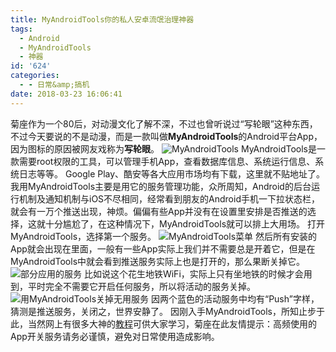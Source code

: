 ```yaml
---
title: MyAndroidTools你的私人安卓流氓治理神器
tags:
  - Android
  - MyAndroidTools
  - 神器
id: '624'
categories:
  - - 日常&amp;搞机
date: 2018-03-23 16:06:41
---
```


菊座作为一个80后，对动漫文化了解不深，不过也曾听说过“写轮眼”这种东西，不过今天要说的不是动漫，而是一款叫做**MyAndroidTools**的Android平台App，因为图标的原因被网友戏称为**写轮眼**。 ![MyAndroidTools](https://i.loli.net/2018/03/23/5ab4af0281f86.jpeg) MyAndroidTools是一款需要root权限的工具，可以管理手机App，查看数据库信息、系统运行信息、系统日志等等。 Google Play、酷安等各大应用市场均有下载，这里就不贴地址了。 我用MyAndroidTools主要是用它的服务管理功能，众所周知，Android的后台运行机制及通知机制与iOS不尽相同，经常看到朋友的Android手机一下拉状态栏，就会有一万个推送出现，神烦。偏偏有些App并没有在设置里安排是否推送的选择，这就十分尴尬了，在这种情况下，MyAndroidTools就可以排上大用场。 打开MyAndroidTools，选择第一个服务。 ![MyAndroidTools菜单](https://i.loli.net/2018/03/23/5ab4b2445a050.jpg) 然后所有安装的App就会出现在里面，一般有一些App实际上我们并不需要总是开着它，但是在MyAndroidTools中就会看到推送服务实际上也是打开的，那么果断关掉它。 ![部分应用的服务](https://i.loli.net/2018/03/23/5ab4b2b7df075.jpg) 比如说这个花生地铁WiFi，实际上只有坐地铁的时候才会用到，平时完全不需要它开启任何服务，所以将活动的服务关掉。 ![用MyAndroidTools关掉无用服务](https://i.loli.net/2018/03/23/5ab4b430bb978.jpg) 因两个蓝色的活动服务中均有“Push”字样，猜测是推送服务，关闭之，世界安静了。 因刚入手MyAndroidTools，所知止步于此，当然网上有很多大神的[教程](https://www.zhihu.com/question/26934572)可供大家学习，菊座在此友情提示：高频使用的App开关服务请务必谨慎，避免对日常使用造成影响。